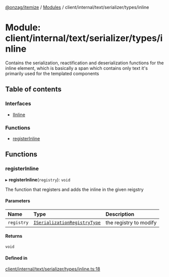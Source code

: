 [@onzag/itemize](../README.md) / [Modules](../modules.md) / client/internal/text/serializer/types/inline

# Module: client/internal/text/serializer/types/inline

Contains the serialization, reactification and deserialization functions
for the inline element, which is basically a span which contains only text
it's primarily used for the templated components

## Table of contents

### Interfaces

- [IInline](../interfaces/client_internal_text_serializer_types_inline.IInline.md)

### Functions

- [registerInline](client_internal_text_serializer_types_inline.md#registerinline)

## Functions

### registerInline

▸ **registerInline**(`registry`): `void`

The function that registers and adds the inline in the given
reigstry

#### Parameters

| Name | Type | Description |
| :------ | :------ | :------ |
| `registry` | [`ISerializationRegistryType`](../interfaces/client_internal_text_serializer.ISerializationRegistryType.md) | the registry to modify |

#### Returns

`void`

#### Defined in

[client/internal/text/serializer/types/inline.ts:18](https://github.com/onzag/itemize/blob/5c2808d3/client/internal/text/serializer/types/inline.ts#L18)
